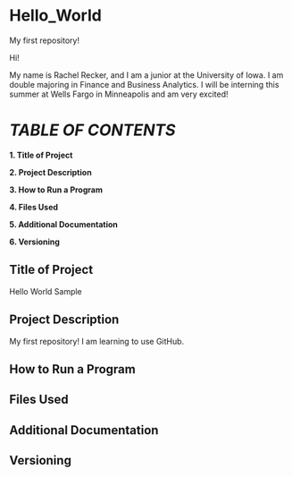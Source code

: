 # Hello_World
My first repository!

Hi!

My name is Rachel Recker, and I am a junior at the University of Iowa.
I am double majoring in Finance and Business Analytics.
I will be interning this summer at Wells Fargo in Minneapolis and am very excited!

# *TABLE OF CONTENTS*
**1. Title of Project**

**2. Project Description**

**3. How to Run a Program**

**4. Files Used**

**5. Additional Documentation**

**6. Versioning**

## Title of Project
Hello World Sample

## Project Description
My first repository! I am learning to use GitHub.

## How to Run a Program

## Files Used

## Additional Documentation

## Versioning
